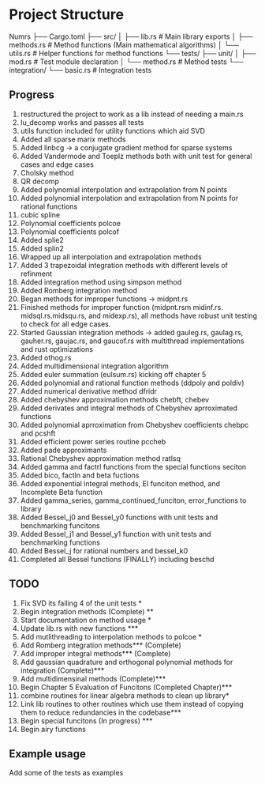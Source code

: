 # Project Structure

Numrs
├── Cargo.toml
├── src/
│   ├── lib.rs          # Main library exports
│   ├── methods.rs      # Method functions (Main mathematical algorithms)
│   └── utils.rs        # Helper functions for method functions
└── tests/
    ├── unit/
    │   ├── mod.rs      # Test module declaration
    │   └── method.rs   # Method tests
    └── integration/
        └── basic.rs    # Integration tests
## Progress
1. restructured the project to work as a lib instead of needing a main.rs 
2. lu_decomp works and passes all tests
3. utils function included for utility functions which aid SVD
4. Added all sparse marix methods
5. Added linbcg -> a conjugate gradient method for sparse systems
6. Added Vandermode and Toeplz methods both with unit test for general cases and edge cases
7. Cholsky method
8. QR decomp
9. Added polynomial interpolation and extrapolation from N points
10. Added polynomial interpolation and extrapolation from N points for rational functions
11. cubic spline
12. Polynomial coefficients polcoe
13. Polynomial coefficients polcof
14. Added splie2
15. Added splin2
16. Wrapped up all interpolation and extrapolation methods
17. Added 3 trapezoidal integration methods with different levels of refinment
18. Added integration method using simpson method
19. Added Romberg integration method
20. Began methods for improper functions -> midpnt.rs
21. Finished methods for improper function (midpnt.rsm midinf.rs. midsql.rs.midsqu.rs, and midexp.rs), all methods have robust unit testing to check for all edge cases.
22. Started Gaussian integration methods -> added gauleg.rs, gaulag.rs, gauher.rs, gaujac.rs, and gaucof.rs with multithread implementations and rust optimizations
23. Added othog.rs
24. Added multidimensional integration algorithm
25. Added euler summation (eulsum.rs) kicking off chapter 5
26. Added polynomial and rational function methods (ddpoly and poldiv)
27. Added numerical derivative method dfridr
28. Added chebyshev approximation methods chebft, chebev
29. Added derivates and integral methods of Chebyshev aprroximated functions
30. Added polynomial aprroximation from Chebyshev coefficients chebpc and pcshft
31. Added efficient power series routine pccheb
32. Added pade approximants
33. Rational Chebyshev approximation method ratlsq
34. Added gamma and factrl functions from the special functions seciton
35. Added bico, factln and beta fuctions
36. Added exponential integral methods, EI funciton method, and Incomplete Beta function
37. Added gamma_series, gamma_continued_funciton, error_functions to library
38. Added Bessel_j0 and Bessel_y0 functions with unit tests and benchmarking funcitons
39. Added Bessel_j1 and Bessel_y1 function with unit tests and benchmarking functions
40. Added Bessel_j for rational numbers and bessel_k0
41. Completed all Bessel functions (FINALLY) including beschd
## TODO 
1. Fix SVD its failing 4 of the unit tests *
2. Begin integration methods (Complete) **
3. Start documentation on method usage *
4. Update lib.rs with new functions ***
5. Add mutlithreading to interpolation methods to polcoe *
6. Add Romberg integration methods*** (Complete)
7. Add improper integral methods*** (Complete)
8. Add gaussian quadrature and orthogonal polynomial methods for integration (Complete)***
9. Add multidimensinal methods (Complete)***
10. Begin Chapter 5 Evaluation of Funcitons (Completed Chapter)***
11. combine routines for linear algebra methods to clean up library*
12. Link lib routines to other routines which use them instead of copying them to reduce redundancies in the codebase***
13. Begin special funcitons (In progress) ***
14. Begin airy functions
## Example usage
Add some of the tests as examples
